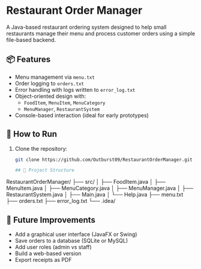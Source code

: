 # Restaurant Order Manager

A Java-based restaurant ordering system designed to help small restaurants manage their menu and process customer orders using a simple file-based backend.

## 📦 Features

- Menu management via `menu.txt`
- Order logging to `orders.txt`
- Error handling with logs written to `error_log.txt`
- Object-oriented design with:
  - `FoodItem`, `MenuItem`, `MenuCategory`
  - `MenuManager`, `RestaurantSystem`
- Console-based interaction (ideal for early prototypes)

## 🧪 How to Run

1. Clone the repository:
   ```bash
   git clone https://github.com/Outburst09/RestaurantOrderManager.git

   ## 📂 Project Structure

RestaurantOrderManager/
├── src/
│ ├── FoodItem.java
│ ├── MenuItem.java
│ ├── MenuCategory.java
│ ├── MenuManager.java
│ ├── RestaurantSystem.java
│ ├── Main.java
│ └── Help.java
├── menu.txt
├── orders.txt
├── error_log.txt
└── .idea/

## 🌱 Future Improvements

- Add a graphical user interface (JavaFX or Swing)
- Save orders to a database (SQLite or MySQL)
- Add user roles (admin vs staff)
- Build a web-based version
- Export receipts as PDF
